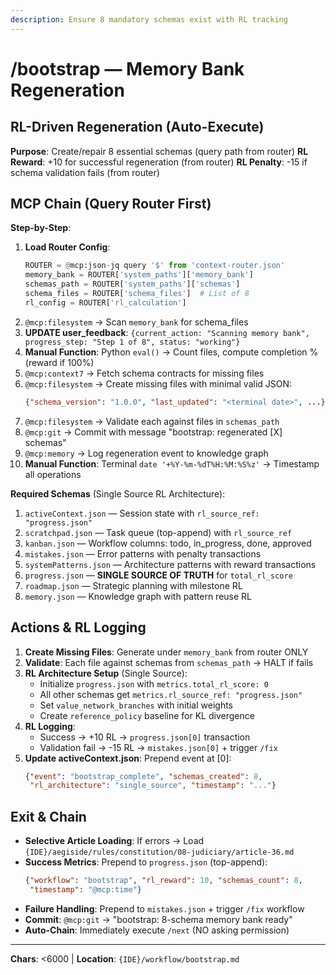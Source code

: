 ```yaml
---
description: Ensure 8 mandatory schemas exist with RL tracking
---
```


# /bootstrap — Memory Bank Regeneration

## RL-Driven Regeneration (Auto-Execute)

**Purpose**: Create/repair 8 essential schemas (query path from router)
**RL Reward**: +10 for successful regeneration (from router)
**RL Penalty**: -15 if schema validation fails (from router)

## MCP Chain (Query Router First)

**Step-by-Step**:
1. **Load Router Config**:
   ```python
   ROUTER = @mcp:json-jq query '$' from 'context-router.json'
   memory_bank = ROUTER['system_paths']['memory_bank']
   schemas_path = ROUTER['system_paths']['schemas']
   schema_files = ROUTER['schema_files']  # List of 8
   rl_config = ROUTER['rl_calculation']
   ```
2. `@mcp:filesystem` → Scan `memory_bank` for schema_files
3. **UPDATE user_feedback**: `{current_action: "Scanning memory bank", progress_step: "Step 1 of 8", status: "working"}`
4. **Manual Function**: Python `eval()` → Count files, compute completion % (reward if 100%)
5. `@mcp:context7` → Fetch schema contracts for missing files
6. `@mcp:filesystem` → Create missing files with minimal valid JSON:
   ```json
   {"schema_version": "1.0.0", "last_updated": "<terminal date>", ...}
   ```
7. `@mcp:filesystem` → Validate each against files in `schemas_path`
8. `@mcp:git` → Commit with message "bootstrap: regenerated [X] schemas"
9. `@mcp:memory` → Log regeneration event to knowledge graph
10. **Manual Function**: Terminal `date '+%Y-%m-%dT%H:%M:%S%z'` → Timestamp all operations

**Required Schemas** (Single Source RL Architecture):
1. `activeContext.json` — Session state with `rl_source_ref: "progress.json"`
2. `scratchpad.json` — Task queue (top-append) with `rl_source_ref`
3. `kanban.json` — Workflow columns: todo, in_progress, done, approved
4. `mistakes.json` — Error patterns with penalty transactions
5. `systemPatterns.json` — Architecture patterns with reward transactions
6. `progress.json` — **SINGLE SOURCE OF TRUTH** for `total_rl_score`
7. `roadmap.json` — Strategic planning with milestone RL
8. `memory.json` — Knowledge graph with pattern reuse RL

## Actions & RL Logging

1. **Create Missing Files**: Generate under `memory_bank` from router ONLY
2. **Validate**: Each file against schemas from `schemas_path` → HALT if fails
3. **RL Architecture Setup** (Single Source):
   - Initialize `progress.json` with `metrics.total_rl_score: 0`
   - All other schemas get `metrics.rl_source_ref: "progress.json"`
   - Set `value_network_branches` with initial weights
   - Create `reference_policy` baseline for KL divergence
4. **RL Logging**:
   - Success → +10 RL → `progress.json[0]` transaction
   - Validation fail → -15 RL → `mistakes.json[0]` + trigger `/fix`
5. **Update activeContext.json**: Prepend event at [0]:
   ```json
   {"event": "bootstrap_complete", "schemas_created": 8,
    "rl_architecture": "single_source", "timestamp": "..."}
   ```

## Exit & Chain

- **Selective Article Loading**: If errors → Load `{IDE}/aegiside/rules/constitution/08-judiciary/article-36.md`
- **Success Metrics**: Prepend to `progress.json` (top-append):
  ```json
  {"workflow": "bootstrap", "rl_reward": 10, "schemas_count": 8, 
   "timestamp": "@mcp:time"}
  ```
- **Failure Handling**: Prepend to `mistakes.json` + trigger `/fix` workflow
- **Commit**: `@mcp:git` → "bootstrap: 8-schema memory bank ready"
- **Auto-Chain**: Immediately execute `/next` (NO asking permission)

---
**Chars**: <6000 | **Location**: `{IDE}/workflow/bootstrap.md`
